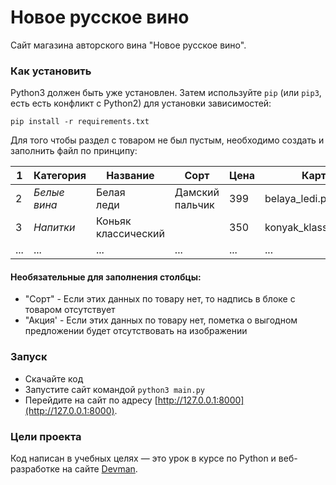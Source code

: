 # Новое русское вино

Сайт магазина авторского вина "Новое русское вино".

### Как установить

Python3 должен быть уже установлен. 
Затем используйте `pip` (или `pip3`, есть есть конфликт с Python2) для установки зависимостей:
```
pip install -r requirements.txt
```

Для того чтобы раздел с товаром не был пустым, необходимо создать и заполнить файл по принципу:

| 1 | Категория | Название |Сорт |Цена |Картинка |Акция|
|---|-----------|---|---|---|---|---|
| 2 | _Белые вина_ |Белая<br/>леди|Дамский<br/>пальчик|399|belaya_ledi.png|Выгодное<br/>предложение|
| 3 | _Напитки_ |Коньяк<br/>классический|   |350|konyak_klassicheskyi.png||   |
| ... | ... | ... | ... | ... | ... | ... |


#### Необязательные для заполнения столбцы:
- "Сорт" - Если этих данных по товару нет, то надпись в блоке с товаром отсутствует
- "Акция' - Если этих данных по товару нет, пометка о выгодном предложении будет отсутствовать на изображении


### Запуск

- Скачайте код
- Запустите сайт командой 
```python3 main.py```
- Перейдите на сайт по адресу [http://127.0.0.1:8000](http://127.0.0.1:8000).

### Цели проекта

Код написан в учебных целях — это урок в курсе по Python и веб-разработке на сайте [Devman](https://dvmn.org).
